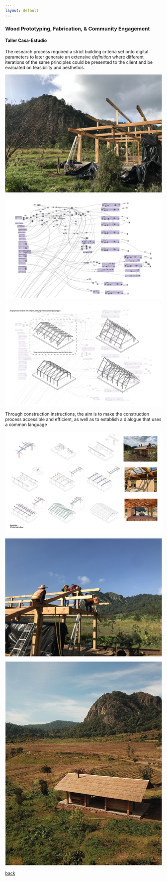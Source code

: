 ```yaml
---
layout: default
---
```


### Wood Prototyping, Fabrication, & Community Engagement
#### Taller Casa-Estudio 

The research process required a strict building criteria set onto digital parameters to later generate an extensive _definition_ where different iterations of the same principles could be presented to the client and be evaluated on feasibility and aesthetics.

![image](assets/img/casa-estudio/IMG_8742.jpeg)

![image](assets/img/casa-estudio/240925_PF_MADE_115.png)

![image](assets/img/casa-estudio/240925_PF_MADE_1.jpg)

Through construction instructions, the aim is to make the construction process accessible and efficient, as well as to establish a dialogue that uses a common language

![image](assets/img/casa-estudio/240925_PF_MADE.jpg)

![image](assets/img/casa-estudio/IMG_8767.jpeg)

![image](assets/img/casa-estudio/240925_PF_MADE7.jpg)

[back](./)
